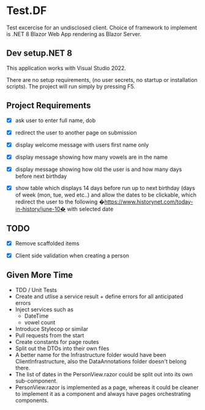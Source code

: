 # Test.DF

Test excercise for an undisclosed client.  Choice of framework to implement is .NET 8 Blazor Web App rendering as Blazor Server.

## Dev setup.NET 8

This application works with Visual Studio 2022.

There are no setup requirements, (no user secrets, no startup or installation scripts).
The project will run simply by pressing F5.


## Project Requirements

- [x] ask user to enter full name, dob
- [x] redirect the user to another page on submission
- [x] display welcome message with users first name only
- [x] display message showing how many vowels are in the name
- [x] display message showing how old the user is and how many days before next birthday
- [x] show table which displays 14 days before run up to next birthday (days of week (mon, tue, wed etc..) and allow the dates to be clickable, which redirect the user to the following �https://www.historynet.com/today-in-history/june-10� with selected date


## TODO

- [x] Remove scaffolded items
- [x] Client side validation when creating a person


## Given More Time

- TDD / Unit Tests
- Create and utlise a service result + define errors for all anticipated errors
- Inject services such as
  - DateTime
  - vowel count
- Introduce Stylecop or similar
- Pull requests from the start
- Create constants for page routes
- Split out the DTOs into their own files
- A better name for the Infrastructure folder would have been ClientInfrastructure, also the DataAnnotations folder doesn't belong there.
- The list of dates in the PersonView.razor could be split out into its own sub-component.
- PersonView.razor is implemented as a page, whereas it could be cleaner to implement it as a component and always have pages orchestrating components.
